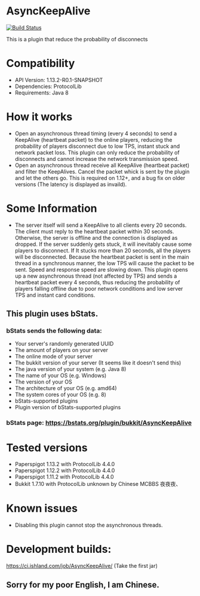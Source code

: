 # AsyncKeepAlive
[![Build Status](https://ci.ishland.com/job/AsyncKeepAlive/badge/icon)](https://ci.ishland.com/job/AsyncKeepAlive/)

This is a plugin that reduce the probability of disconnects

# Compatibility
- API Version: 1.13.2-R0.1-SNAPSHOT
- Dependencies: ProtocolLib
- Requirements: Java 8

# How it works
- Open an asynchronous thread timing (every 4 seconds) to send a KeepAlive (heartbeat packet) to the online players, reducing the probability of players disconnect due to low TPS, instant stuck and network packet loss. This plugin can only reduce the probability of disconnects and cannot increase the network transmission speed.
- Open an asynchronous thread receive all KeepAlive (heartbeat packet) and filter the KeepAlives. Cancel the packet whick is sent by the plugin and let the others go. This is required on 1.12+, and a bug fix on older versions (The latency is displayed as invaild).

# Some Information
- The server itself will send a KeepAlive to all clients every 20 seconds. The client must reply to the heartbeat packet within 30 seconds. Otherwise, the server is offline and the connection is displayed as dropped. If the server suddenly gets stuck, it will inevitably cause some players to disconnect. If It stucks more than 20 seconds, all the players will be disconnected. Because the heartbeat packet is sent in the main thread in a synchronous manner, the low TPS will cause the packet to be sent. Speed and response speed are slowing down. This plugin opens up a new asynchronous thread (not affected by TPS) and sends a heartbeat packet every 4 seconds, thus reducing the probability of players falling offline due to poor network conditions and low server TPS and instant card conditions.

## This plugin uses bStats.
### bStats sends the following data:
- Your server's randomly generated UUID
- The amount of players on your server
- The online mode of your server
- The bukkit version of your server (It seems like it doesn't send this)
- The java version of your system (e.g. Java 8)
- The name of your OS (e.g. Windows)
- The version of your OS
- The architecture of your OS (e.g. amd64)
- The system cores of your OS (e.g. 8)
- bStats-supported plugins
- Plugin version of bStats-supported plugins

### bStats page: https://bstats.org/plugin/bukkit/AsyncKeepAlive

# Tested versions
- Paperspigot 1.13.2 with ProtocolLib 4.4.0
- Paperspigot 1.12.2 with ProtocolLib 4.4.0
- Paperspigot 1.11.2 with ProtocolLib 4.4.0
- Bukkit 1.7.10 with ProtocolLib unknown by Chinese MCBBS 夜夜夜、

# Known issues
- Disabling this plugin cannot stop the asynchronous threads.

# Development builds:
https://ci.ishland.com/job/AsyncKeepAlive/ (Take the first jar)

## Sorry for my poor English, I am Chinese.

